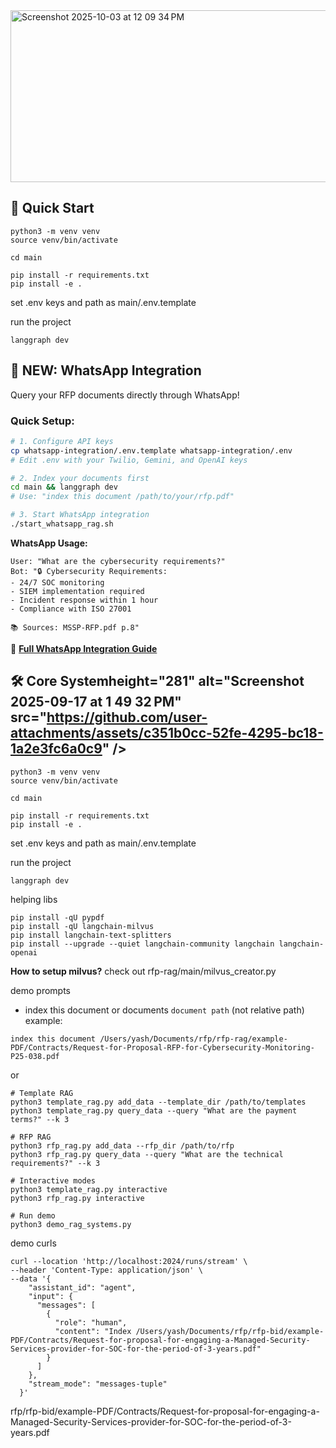 
<img width="803" height="275" alt="Screenshot 2025-10-03 at 12 09 34 PM" src="https://github.com/user-attachments/assets/22f87226-b814-431b-aabf-466770f2078a" />


## 🚀 Quick Start

```
python3 -m venv venv
source venv/bin/activate

cd main

pip install -r requirements.txt
pip install -e .
```
set .env keys and path as main/.env.template

run the project 
```
langgraph dev
```

## 📱 NEW: WhatsApp Integration

Query your RFP documents directly through WhatsApp! 

### Quick Setup:
```bash
# 1. Configure API keys
cp whatsapp-integration/.env.template whatsapp-integration/.env
# Edit .env with your Twilio, Gemini, and OpenAI keys

# 2. Index your documents first
cd main && langgraph dev
# Use: "index this document /path/to/your/rfp.pdf"

# 3. Start WhatsApp integration  
./start_whatsapp_rag.sh
```

**WhatsApp Usage:**
```
User: "What are the cybersecurity requirements?"
Bot: "🔒 Cybersecurity Requirements:
- 24/7 SOC monitoring
- SIEM implementation required
- Incident response within 1 hour
- Compliance with ISO 27001

📚 Sources: MSSP-RFP.pdf p.8"
```

📖 **[Full WhatsApp Integration Guide](whatsapp-integration/README.md)**

## 🛠️ Core Systemheight="281" alt="Screenshot 2025-09-17 at 1 49 32 PM" src="https://github.com/user-attachments/assets/c351b0cc-52fe-4295-bc18-1a2e3fc6a0c9" />

```
python3 -m venv venv
source venv/bin/activate

cd main

pip install -r requirements.txt
pip install -e .
```
set .env keys and path as main/.env.template

run the project 
```
langgraph dev
```

helping libs
```
pip install -qU pypdf
pip install -qU langchain-milvus
pip install langchain-text-splitters
pip install --upgrade --quiet langchain-community langchain langchain-openai
```

**How to setup milvus?**
check out rfp-rag/main/milvus_creator.py

demo prompts

- index this document or documents `document path` (not relative path)
example:
```
index this document /Users/yash/Documents/rfp/rfp-rag/example-PDF/Contracts/Request-for-Proposal-RFP-for-Cybersecurity-Monitoring-P25-038.pdf
```
or

```
# Template RAG
python3 template_rag.py add_data --template_dir /path/to/templates
python3 template_rag.py query_data --query "What are the payment terms?" --k 3

# RFP RAG  
python3 rfp_rag.py add_data --rfp_dir /path/to/rfp
python3 rfp_rag.py query_data --query "What are the technical requirements?" --k 3

# Interactive modes
python3 template_rag.py interactive
python3 rfp_rag.py interactive

# Run demo
python3 demo_rag_systems.py
```

demo curls
```
curl --location 'http://localhost:2024/runs/stream' \
--header 'Content-Type: application/json' \
--data '{
    "assistant_id": "agent",
    "input": {
      "messages": [
        {
          "role": "human",
          "content": "Index /Users/yash/Documents/rfp/rfp-bid/example-PDF/Contracts/Request-for-proposal-for-engaging-a-Managed-Security-Services-provider-for-SOC-for-the-period-of-3-years.pdf"
        }
      ]
    },
    "stream_mode": "messages-tuple"
  }'
```

rfp/rfp-bid/example-PDF/Contracts/Request-for-proposal-for-engaging-a-Managed-Security-Services-provider-for-SOC-for-the-period-of-3-years.pdf
